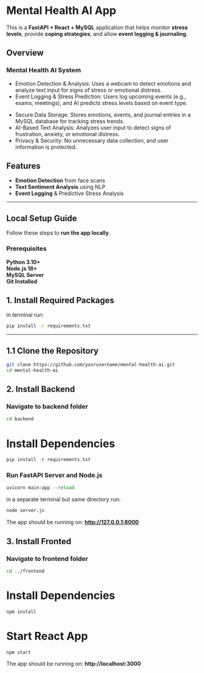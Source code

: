 # Mental Health AI App

This is a **FastAPI + React + MySQL** application that helps monitor **stress levels**, provide **coping strategies**, and allow **event logging & journaling**.

## Overview
### Mental Health AI System

- Emotion Detection & Analysis: Uses a webcam to detect emotions and analyze text input for signs of stress or emotional distress.
- Event Logging & Stress Prediction: Users log upcoming events (e.g., exams, meetings), and AI predicts stress levels based on event type.
<!-- - Journaling & Self-Reflection: Users can write journal entries related to logged events, tracking mood changes over time. -->
- Secure Data Storage: Stores emotions, events, and journal entries in a MySQL database for tracking stress trends.
- AI-Based Text Analysis: Analyzes user input to detect signs of frustration, anxiety, or emotional distress.
- Privacy & Security: No unnecessary data collection, and user information is protected.

<!-- Future improvements could include real-time behavioral monitoring and additional accessibility features. -->

## Features
- **Emotion Detection** from face scans 
- **Text Sentiment Analysis** using NLP 
- **Event Logging** & Predictive Stress Analysis 

---

## **Local Setup Guide**
Follow these steps to **run the app locally**.

### **Prerequisites**
**Python 3.10+**  
**Node.js 18+**  
**MySQL Server**  
**Git Installed**  

## **1. Install Required Packages**
in terminal run:
```bash
pip install -r requirements.txt
```

---

## **1.1 Clone the Repository**
```bash
git clone https://github.com/yourusername/mental-health-ai.git
cd mental-health-ai
```

## **2. Install Backend**
### Navigate to backend folder
```bash
cd backend
```
# Install Dependencies
```python
pip install -r requirements.txt
```
### Run FastAPI Server and Node.js
```python
uvicorn main:app --reload
```
in a separate terminal but same directory run:
```python
node server.js
```

The app should be running on: 
**http://127.0.0.1:8000**

## **3. Install Fronted**
### Navigate to frontend folder
```bash
cd ../frontend
```
# Install Dependencies
```bash
npm install
```
# Start React App
```python
npm start
```

The app should be running on: 
**http://localhost:3000**

